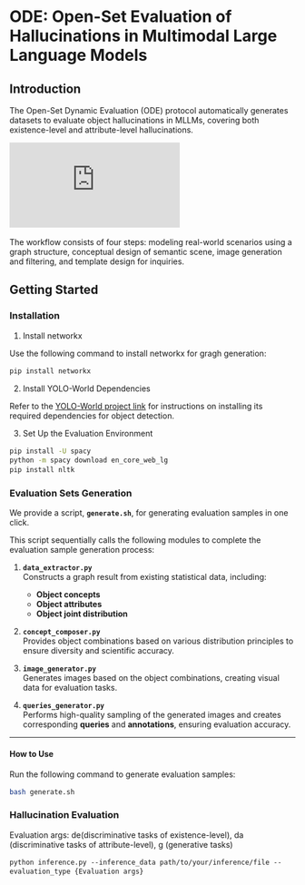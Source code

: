 # ODE: Open-Set Evaluation of Hallucinations in Multimodal Large Language Models

## Introduction
The Open-Set Dynamic Evaluation (ODE) protocol  automatically generates datasets to evaluate object hallucinations in MLLMs, covering both existence-level and attribute-level hallucinations.

![image](https://github.com/Iridescent-y/ODE/blob/main/figures/method.pdf)

The workflow consists of four steps: modeling real-world scenarios using a graph structure, conceptual design of semantic scene, image generation and filtering, and template design for inquiries.


## Getting Started
### Installation
1. Install networkx

Use the following command to install networkx for gragh generation:

```bash
pip install networkx
```
2. Install YOLO-World Dependencies 

Refer to the [YOLO-World project link](https://github.com/AILab-CVC/YOLO-World/blob/master/README.md) for instructions on installing its required dependencies for object detection.

3. Set Up the Evaluation Environment

```bash
pip install -U spacy
python -m spacy download en_core_web_lg
pip install nltk
```
### Evaluation Sets Generation
We provide a script, **`generate.sh`**, for generating evaluation samples in one click.


This script sequentially calls the following modules to complete the evaluation sample generation process:

1. **`data_extractor.py`**  
   Constructs a graph result from existing statistical data, including:  
   - **Object concepts**  
   - **Object attributes**  
   - **Object joint distribution**

2. **`concept_composer.py`**  
   Provides object combinations based on various distribution principles to ensure diversity and scientific accuracy.

3. **`image_generator.py`**  
   Generates images based on the object combinations, creating visual data for evaluation tasks.

4. **`queries_generator.py`**  
   Performs high-quality sampling of the generated images and creates corresponding **queries** and **annotations**, ensuring evaluation accuracy.

---

#### How to Use

Run the following command to generate evaluation samples:

```bash
bash generate.sh
```
### Hallucination Evaluation

Evaluation args: de(discriminative tasks of existence-level), da (discriminative tasks of attribute-level), g (generative tasks)
```
python inference.py --inference_data path/to/your/inference/file --evaluation_type {Evaluation args}
```